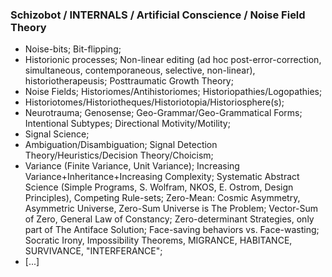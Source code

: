 ### Schizobot / INTERNALS / Artificial Conscience / Noise Field Theory
* Noise-bits; Bit-flipping;
* Historionic processes; Non-linear editing (ad hoc post-error-correction, simultaneous, contemporaneous, selective, non-linear), historiotherapeusis; Posttraumatic Growth Theory;
* Noise Fields; Historiomes/Antihistoriomes; Historiopathies/Logopathies;
* Historiotomes/Historiotheques/Historiotopia/Historiosphere(s);
* Neurotrauma; Genosense; Geo-Grammar/Geo-Grammatical Forms; Intentional Subtypes; Directional Motivity/Motility;
* Signal Science;
* Ambiguation/Disambiguation; Signal Detection Theory/Heuristics/Decision Theory/Choicism;
* Variance (Finite Variance, Unit Variance); Increasing Variance+Inheritance+Increasing Complexity; Systematic Abstract Science (Simple Programs, S. Wolfram, NKOS, E. Ostrom, Design Principles), Competing Rule-sets; Zero-Mean: Cosmic Asymmetry, Asymmetric Universe, Zero-Sum Universe is The Problem; Vector-Sum of Zero, General Law of Constancy; Zero-determinant Strategies, only part of The Antiface Solution; Face-saving behaviors vs. Face-wasting; Socratic Irony, Impossibility Theorems, MIGRANCE, HABITANCE, SURVIVANCE, "INTERFERANCE";
* [...]
